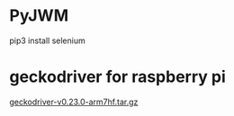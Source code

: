 # PyJWM

pip3 install selenium

# geckodriver for raspberry pi 
[geckodriver-v0.23.0-arm7hf.tar.gz](https://github.com/mozilla/geckodriver/releases/download/v0.23.0/geckodriver-v0.23.0-arm7hf.tar.gz, "download")

